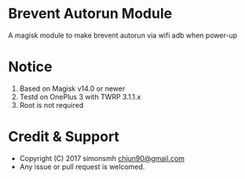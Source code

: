 # Brevent Autorun Module
A magisk module to make brevent autorun via wifi adb when power-up


# Notice
1. Based on Magisk v14.0 or newer
2. Testd on OnePlus 3 with TWRP 3.1.1.x
3. Root is not required


# Credit & Support

* Copyright (C) 2017 simonsmh <chjun90@gmail.com>
* Any issue or pull request is welcomed.
